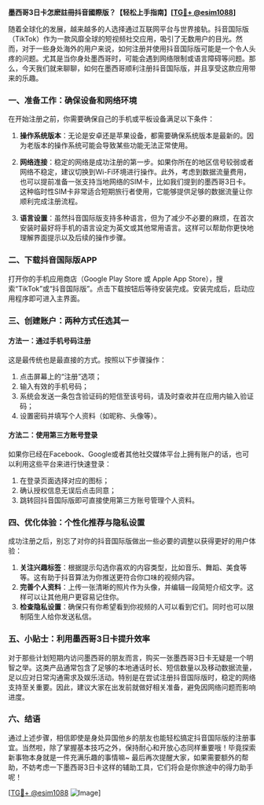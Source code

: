 **墨西哥3日卡怎麽註冊抖音國際版？【轻松上手指南】[[TG💪+ @esim1088](https://t.me/s/esim1088)]**

随着全球化的发展，越来越多的人选择通过互联网平台与世界接轨。抖音国际版（TikTok）作为一款风靡全球的短视频社交应用，吸引了无数用户的目光。然而，对于一些身处海外的用户来说，如何注册并使用抖音国际版可能是一个令人头疼的问题。尤其是当你身处墨西哥时，可能会遇到网络限制或语言障碍等问题。那么，今天我们就来聊聊，如何在墨西哥顺利注册抖音国际版，并且享受这款应用带来的乐趣。

### 一、准备工作：确保设备和网络环境

在开始注册之前，你需要确保自己的手机或平板设备满足以下条件：

1. **操作系统版本**：无论是安卓还是苹果设备，都需要确保系统版本是最新的。因为老版本的操作系统可能会导致某些功能无法正常使用。
   
2. **网络连接**：稳定的网络是成功注册的第一步。如果你所在的地区信号较弱或者网络不稳定，建议切换到Wi-Fi环境进行操作。此外，考虑到数据流量费用，也可以提前准备一张支持当地网络的SIM卡，比如我们提到的墨西哥3日卡。这种临时性SIM卡非常适合短期旅行者使用，它能够提供足够的数据流量让你顺利完成注册流程。

3. **语言设置**：虽然抖音国际版支持多种语言，但为了减少不必要的麻烦，在首次安装时最好将手机的语言设定为英文或其他常用语言。这样可以帮助你更快地理解界面提示以及后续的操作步骤。

### 二、下载抖音国际版APP

打开你的手机应用商店（Google Play Store 或 Apple App Store），搜索“TikTok”或“抖音国际版”。点击下载按钮后等待安装完成。安装完成后，启动应用程序即可进入主界面。

### 三、创建账户：两种方式任选其一

#### 方法一：通过手机号码注册
这是最传统也是最直接的方式。按照以下步骤操作：
1. 点击屏幕上的“注册”选项；
2. 输入有效的手机号码；
3. 系统会发送一条包含验证码的短信至该号码，请及时查收并在应用内输入验证码；
4. 设置密码并填写个人资料（如昵称、头像等）。

#### 方法二：使用第三方账号登录
如果你已经在Facebook、Google或者其他社交媒体平台上拥有账户的话，也可以利用这些平台来进行快速登录：
1. 在登录页面选择对应的图标；
2. 确认授权信息无误后点击同意；
3. 跳转回抖音国际版即可直接使用第三方账号管理个人资料。

### 四、优化体验：个性化推荐与隐私设置

成功注册之后，别忘了对你的抖音国际版做出一些必要的调整以获得更好的用户体验：

1. **关注兴趣标签**：根据提示勾选你喜欢的内容类型，比如音乐、舞蹈、美食等等。这有助于抖音算法为你推送更符合你口味的视频内容。
2. **完善个人资料**：上传一张清晰的照片作为头像，并编辑一段简短介绍文字。这样可以让其他用户更容易记住你。
3. **检查隐私设置**：确保只有你希望看到你视频的人可以看到它们。同时也可以限制陌生人给你发送私信。

### 五、小贴士：利用墨西哥3日卡提升效率

对于那些计划短期内访问墨西哥的朋友而言，购买一张墨西哥3日卡无疑是一个明智之举。这类产品通常包含了足够的本地通话时长、短信数量以及移动数据流量，足以应对日常沟通需求及娱乐活动。特别是在尝试注册抖音国际版时，稳定的网络支持至关重要。因此，建议大家在出发前就做好相关准备，避免因网络问题而影响进度。

### 六、结语

通过上述步骤，相信即使是身处异国他乡的朋友也能轻松搞定抖音国际版的注册事宜。当然啦，除了掌握基本技巧之外，保持耐心和开放心态同样重要哦！毕竟探索新事物本身就是一件充满乐趣的事情嘛~ 最后再次提醒大家，如果需要额外的帮助，不妨考虑一下墨西哥3日卡这样的辅助工具，它们将会是你旅途中的得力助手呢！

[[TG💪+ @esim1088](https://t.me/s/esim1088) ![Image](https://i.postimg.cc/4NQfJmqS/Snipaste-2025-05-13-00-14-12.png)]